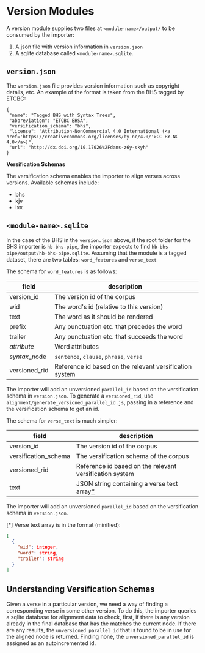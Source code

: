 # Version Modules

A version module supplies two files at `<module-name>/output/` to be consumed by the importer:

1. A json file with version information in `version.json`
1. A sqlite database called `<module-name>.sqlite`.

## `version.json`

The `version.json` file provides version information such as copyright details, etc. An example of the format is taken from the BHS tagged by ETCBC:

```
{
 "name": "Tagged BHS with Syntax Trees",
 "abbreviation": "ETCBC BHSA",
 "versification_schema": "bhs",
 "license": "Attribution-NonCommercial 4.0 International (<a href='https://creativecommons.org/licenses/by-nc/4.0/'>CC BY-NC 4.0</a>)",
 "url": "http://dx.doi.org/10.17026%2Fdans-z6y-skyh"
}
```

**Versification Schemas**

The versification schema enables the importer to align verses across versions. Available schemas include:

 - bhs
 - kjv
 - lxx

## `<module-name>.sqlite`

In the case of the BHS in the `version.json` above, if the root folder for the BHS importer is `hb-bhs-pipe`, the importer expects to find `hb-bhs-pipe/output/hb-bhs-pipe.sqlite`. Assuming that the module is a tagged dataset, there are two tables: `word_features` and `verse_text`

The schema for `word_features` is as follows:

| field | description |
|---|---|
| version_id | The version id of the corpus |
| wid | The word's id (relative to this version) |
| text | The word as it should be rendered |
| prefix | Any punctuation etc. that precedes the word |
| trailer | Any punctuation etc. that succeeds the word |
| *attribute* | Word attributes |
| *syntax*_node | `sentence`, `clause`, `phrase`, `verse`  |
| versioned_rid | Reference id based on the relevant versification system |

The importer will add an unversioned `parallel_id` based on the versification schema in `version.json`. To generate a `versioned_rid`, use `alignment/generate_versioned_parallel_id.js`, passing in a reference and the versification schema to get an id.

The schema for `verse_text` is much simpler:

| field | description |
|---|---|
| version_id | The version id of the corpus |
| versification_schema | The versification schema of the corpus |
| versioned_rid | Reference id based on the relevant versification system |
| text | JSON string containing a verse text array[*](*) |

The importer will add an unversioned `parallel_id` based on the versification schema in `version.json`.

[*] Verse text array is in the format (minified):

```json
[
  {
    "wid": integer,
    "word": string,
    "trailer": string
  }
]
```


## Understanding Versification Schemas

Given a verse in a particular version, we need a way of finding a corresponding verse in some other version. To do this, the importer queries a sqlite database for alignment data to check, first, if there is any version already in the final database that has the matches the current node. If there are any results, the `unversioned_parallel_id` that is found to be in use for the aligned node is returned. Finding none, the `unversioned_parallel_id` is assigned as an autoincremented id.
